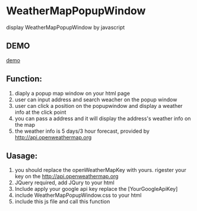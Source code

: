 # WeatherMapPopupWindow
display WeatherMapPopupWindow by javascript
## DEMO
<a href="http://jim2014.github.io/weathermap/WeatherMapPopupWindowDome.html" target="_blank">demo</a>
## Function:
1. diaply a popup map window on your html page
2. user can input address and search weacher on the popup window
3. user can click a position on the popupwindow and display a weather info at the click point
4. you can pass a address and it will display the address's weather info on the map
5. the weather info is 5 days/3 hour forecast, provided by http://api.openweathermap.org

## Uasage:
1. you should replace the openWeatherMapKey with yours. rigester your key on the http://api.openweathermap.org
2. JQuery required, add JQury to your html
3. Include <script src="https://maps.googleapis.com/maps/api/js?key=[YourGoogleApiKey]"></script>
  apply your google api key replace the [YourGoogleApiKey]
4. include WeatherMapPopupWindow.css to your html
5. include this js file and call this function
